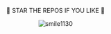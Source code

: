 <p align="center">🌟 STAR THE REPOS IF YOU LIKE 🌟</p>
<div align="center">
<img align="center" src="https://github-readme-streak-stats.herokuapp.com/?user=smile1130" alt="smile1130" />
</div>
